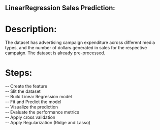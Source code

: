 ## LinearRegression Sales Prediction:
# Description:
The dataset has advertising campaign expenditure across different media types, and the number of dollars generated in sales for the respective campaign. The dataset is already pre-processed.
# Steps:
-- Create the feature <br>
-- Slit the dataset <br>
-- Build Linear Regression model <br>
-- Fit and Predict the model <br>
-- Visualize the prediction <br>
-- Evaluate the performance metrics <br>
-- Apply cross validation <br>
-- Apply Regularization (Ridge and Lasso) <br>



 
